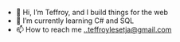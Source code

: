 - 👋 Hi, I’m Teffroy, and I build things for the web
- 🌱 I’m currently learning C# and SQL
- 📫 How to reach me ..teffroylesetja@gmail.com 


<!---
TeffProjects/TeffProjects is a ✨ special ✨ repository because its `README.md` (this file) appears on your GitHub profile.
You can click the Preview link to take a look at your changes.
--->
